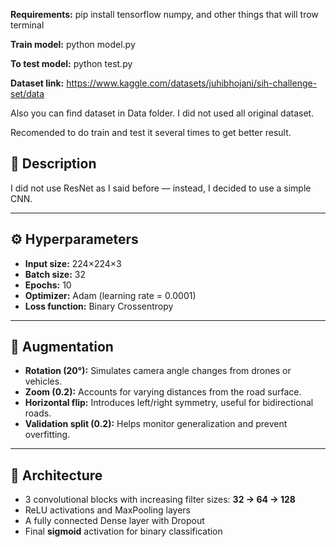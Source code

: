 **Requirements:** pip install tensorflow numpy, and other things that will trow terminal



**Train model:** python model.py



**To test model:** python test.py



**Dataset link:** https://www.kaggle.com/datasets/juhibhojani/sih-challenge-set/data



Also you can find dataset in Data folder. I did not used all original dataset.



Recomended to do train and test it several times to get better result.




## 📄 Description

I did not use ResNet as I said before — instead, I decided to use a simple CNN.

---

## ⚙️ Hyperparameters

- **Input size:** 224×224×3  
- **Batch size:** 32  
- **Epochs:** 10  
- **Optimizer:** Adam (learning rate = 0.0001)  
- **Loss function:** Binary Crossentropy  

---

## 🧪 Augmentation

- **Rotation (20°):** Simulates camera angle changes from drones or vehicles.  
- **Zoom (0.2):** Accounts for varying distances from the road surface.  
- **Horizontal flip:** Introduces left/right symmetry, useful for bidirectional roads.  
- **Validation split (0.2):** Helps monitor generalization and prevent overfitting.  

---

## 🧠 Architecture

- 3 convolutional blocks with increasing filter sizes: **32 → 64 → 128**  
- ReLU activations and MaxPooling layers  
- A fully connected Dense layer with Dropout  
- Final **sigmoid** activation for binary classification  


